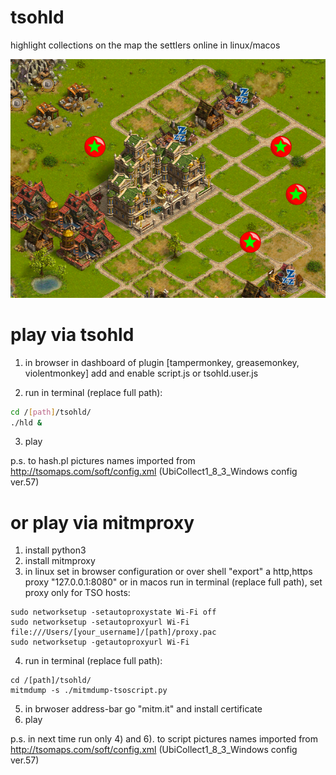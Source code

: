 # tsohld
highlight collections on the map the settlers online in linux/macos

![Screenshot](screenshot.png)


# play via tsohld
1) in browser in dashboard of plugin [tampermonkey, greasemonkey, violentmonkey] add and enable script.js or tsohld.user.js

2) run in terminal (replace full path):
```bash
cd /[path]/tsohld/
./hld &
```

3) play

p.s.
to hash.pl pictures names imported from http://tsomaps.com/soft/config.xml (UbiCollect1_8_3_Windows config ver.57)


# or play via mitmproxy
1) install python3
2) install mitmproxy
3) in linux set in browser configuration or over shell "export" a http,https proxy "127.0.0.1:8080"
or
in macos run in terminal (replace full path), set proxy only for TSO hosts:
```shell-script
sudo networksetup -setautoproxystate Wi-Fi off
sudo networksetup -setautoproxyurl Wi-Fi file:///Users/[your_username]/[path]/proxy.pac
sudo networksetup -getautoproxyurl Wi-Fi
```
4) run in terminal (replace full path):
```shell-script
cd /[path]/tsohld/
mitmdump -s ./mitmdump-tsoscript.py
```
5) in brwoser address-bar go "mitm.it" and install certificate
6) play

p.s.
in next time run only 4) and 6).
to script pictures names imported from http://tsomaps.com/soft/config.xml (UbiCollect1_8_3_Windows config ver.57)
